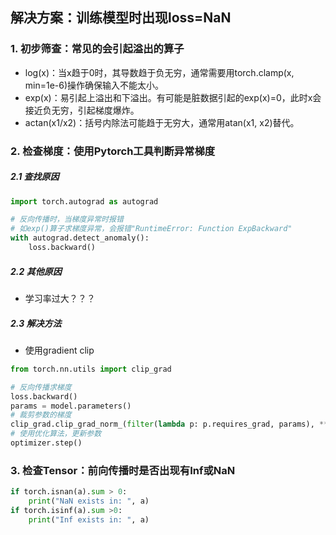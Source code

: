 ## 解决方案：训练模型时出现loss=NaN
### 1. 初步筛查：常见的会引起溢出的算子
+ log(x)：当x趋于0时，其导数趋于负无穷，通常需要用torch.clamp(x, min=1e-6)操作确保输入不能太小。
+ exp(x)：易引起上溢出和下溢出。有可能是脏数据引起的exp(x)=0，此时x会接近负无穷，引起梯度爆炸。
+ actan(x1/x2)：括号内除法可能趋于无穷大，通常用atan(x1, x2)替代。

### 2. 检查梯度：使用Pytorch工具判断异常梯度
##### 2.1 查找原因
```python
import torch.autograd as autograd

# 反向传播时，当梯度异常时报错
# 如exp()算子求梯度异常，会报错"RuntimeError: Function ExpBackward"
with autograd.detect_anomaly():
    loss.backward()
```
##### 2.2 其他原因
+ 学习率过大？？？

##### 2.3 解决方法
+ 使用gradient clip
```python
from torch.nn.utils import clip_grad

# 反向传播求梯度
loss.backward()                        
params = model.parameters()
# 裁剪参数的梯度
clip_grad.clip_grad_norm_(filter(lambda p: p.requires_grad, params), **self.grad_clip)
# 使用优化算法，更新参数
optimizer.step()                        
```


### 3. 检查Tensor：前向传播时是否出现有Inf或NaN
```python
if torch.isnan(a).sum > 0:
    print("NaN exists in: ", a)
if torch.isinf(a).sum >0:
    print("Inf exists in: ", a)
```
